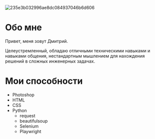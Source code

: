 ![235e3b032996ae8dc084937046b6d606](https://github.com/AlexTruee/porfo/assets/133477855/bf77c367-0233-4ddc-95fc-38c6b51d35d5)

# Обо мне

Привет, меня зовут Дмитрий.

Целеустремленный, обладаю отличными техническими навыками и навыками общения, нестандартным мышлением для нахождения решений в сложных инженерных задачах.

# Мои способности
- Photoshop
- HTML
- CSS
- Python
  - request
  - beautifulsoup
  - Selenium
  - Playwright

